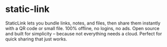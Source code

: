 # static-link
StaticLink lets you bundle links, notes, and files, then share them instantly with a QR code or small file. 100% offline, no logins, no ads. Open source and built for simplicity – because not everything needs a cloud. Perfect for quick sharing that just works.
